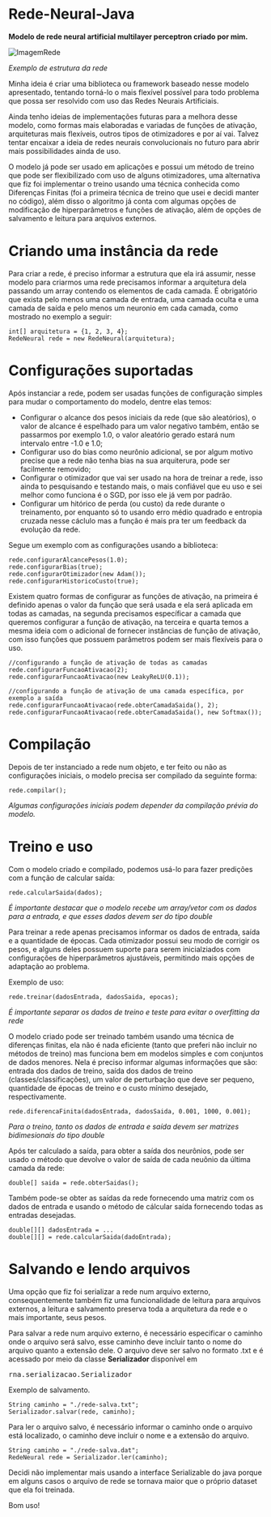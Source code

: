 # Rede-Neural-Java

<p><strong>Modelo de rede neural artificial multilayer perceptron criado por mim.</strong></p>

![ImagemRede](https://github.com/thag0/Rede-Neural-Java/assets/91092364/d9c23837-8353-49f8-902e-4c339a3100c0)

*Exemplo de estrutura da rede*

<p>
Minha ideia é criar uma biblioteca ou framework baseado nesse modelo apresentado, tentando torná-lo o mais flexível possível para todo problema que possa ser resolvido com uso das Redes Neurais Artificiais.
</p>

<p>
Ainda tenho ideias de implementações futuras para a melhora desse modelo, como formas mais elaboradas e variadas de funções de ativação, arquiteturas mais flexíveis, outros tipos de otimizadores e por aí vai. Talvez tentar encaixar a ideia de redes neurais convolucionais no futuro para abrir mais possibilidades ainda de uso.
</p>

<p>
O modelo já pode ser usado em aplicações e possui um método de treino que pode ser flexibilizado com uso de alguns otimizadores, uma alternativa que fiz foi implementar o treino usando uma técnica conhecida como Diferenças Finitas (foi a primeira técnica de treino que usei e decidi manter no código), além disso o algoritmo já conta com algumas opções de modificação de hiperparâmetros e funções de ativação, além de opções de salvamento e leitura para arquivos externos.
</p>

# Criando uma instância da rede
Para criar a rede, é preciso informar a estrutura que ela irá assumir, nesse modelo para criarmos uma rede precisamos informar a arquitetura dela passando um array contendo os elementos de cada camada. É obrigatório que exista pelo menos uma camada de entrada, uma camada oculta e uma camada de saída e pelo menos um neuronio em cada camada, como mostrado no exemplo a seguir:
```
int[] arquitetura = {1, 2, 3, 4};
RedeNeural rede = new RedeNeural(arquitetura);
```

# Configurações suportadas
Após instanciar a rede, podem ser usadas funções de configuração simples para mudar o comportamento do modelo, dentre elas temos:

- Configurar o alcance dos pesos iniciais da rede (que são aleatórios), o valor de alcance é espelhado para um valor negativo também, então se passarmos por exemplo 1.0, o valor aleatório gerado estará num intervalo entre -1.0 e 1.0;
- Configurar uso do bias como neurônio adicional, se por algum motivo precise que a rede não tenha bias na sua arquiterura, pode ser facilmente removido;
- Configurar o otimizador que vai ser usado na hora de treinar a rede, isso ainda to pesquisando e testando mais, o mais confiável que eu uso e sei melhor como funciona é o SGD, por isso ele já vem por padrão.
- Configurar um hitórico de perda (ou custo) da rede durante o treinamento, por enquanto só to usando erro médio quadrado e entropia cruzada nesse cáclulo mas a função é mais pra ter um feedback da evolução da rede.

Segue um exemplo com as configurações usando a biblioteca:
``` 
rede.configurarAlcancePesos(1.0);
rede.configurarBias(true);
rede.configurarOtimizador(new Adam());
rede.configurarHistoricoCusto(true);
```
<p>
Existem quatro formas de configurar as funções de ativação, na primeira é definido apenas o valor da função que será usada e ela será aplicada em todas as camadas, na segunda precisamos específicar a camada que queremos configurar a função de ativação, na terceira e quarta temos a mesma ideia com o adicional de fornecer instâncias de função de ativação, com isso funções que possuem parâmetros podem ser mais flexíveis para o uso.
</p>

```
//configurando a função de ativação de todas as camadas
rede.configurarFuncaoAtivacao(2);
rede.configurarFuncaoAtivacao(new LeakyReLU(0.1));

//configurando a função de ativação de uma camada específica, por exemplo a saída
rede.configurarFuncaoAtivacao(rede.obterCamadaSaida(), 2);
rede.configurarFuncaoAtivacao(rede.obterCamadaSaida(), new Softmax());
```

# Compilação

Depois de ter instanciado a rede num objeto, e ter feito ou não as configurações iniciais, o modelo precisa ser compilado da seguinte forma:
``` 
rede.compilar();
 ```
*Algumas configurações iniciais podem depender da compilação prévia do modelo.*

# Treino e uso
Com o modelo criado e compilado, podemos usá-lo para fazer predições com a função de calcular saída:
``` 
rede.calcularSaida(dados);
```
*É importante destacar que o modelo recebe um array/vetor com os dados para a entrada, e que esses dados devem ser do tipo double*

<p>
Para treinar a rede apenas precisamos informar os dados de entrada, saída e a quantidade de épocas. Cada otimizador possui seu modo de corrigir os pesos, e alguns deles possuem suporte para serem inicialziados com configurações de hiperparâmetros ajustáveis, permitindo mais opções de adaptação ao problema.
</p>
<p>
Exemplo de uso:
</p>

``` 
rede.treinar(dadosEntrada, dadosSaida, epocas);

```
*É importante separar os dados de treino e teste para evitar o overfitting da rede*

<p>
O modelo criado pode ser treinado também usando uma técnica de diferenças finitas, ela não é nada eficiente (tanto que preferi não incluir no métodos de treino) mas funciona bem em modelos simples e com conjuntos de dados menores. Nela é preciso informar algumas informações que são: entrada dos dados de treino, saída dos dados de treino (classes/classificações), um valor de perturbação que deve ser pequeno, quantidade de épocas de treino e o custo mínimo desejado, respectivamente.
</p>

``` 
rede.diferencaFinita(dadosEntrada, dadosSaida, 0.001, 1000, 0.001);
```
*Para o treino, tanto os dados de entrada e saída devem ser matrizes bidimesionais do tipo double*

Após ter calculado a saída, para obter a saída dos neurônios, pode ser usado o método que devolve o valor de saída de cada neuônio da última camada da rede:
```
double[] saida = rede.obterSaidas();
```

Também pode-se obter as saídas da rede fornecendo uma matriz com os dados de entrada e usando o método de cálcular saída fornecendo todas as entradas desejadas.

```
double[][] dadosEntrada = ...
double[][] = rede.calcularSaida(dadoEntrada);
```

# Salvando e lendo arquivos
Uma opção que fiz foi serializar a rede num arquivo externo, consequentemente também fiz uma funcionalidade de leitura para arquivos externos, a leitura e salvamento preserva toda a arquitetura da rede e o mais importante, seus pesos.

Para salvar a rede num arquivo externo, é necessário especificar o caminho onde o arquivo será salvo, esse caminho deve incluir tanto o nome do arquivo quanto a extensão dele. O arquivo deve ser salvo no formato .txt e é acessado por meio da classe <strong> Serializador </strong> disponível em <pre>rna.serializacao.Serializador</pre>

<p>
 Exemplo de salvamento.
</p>

```
String caminho = "./rede-salva.txt";
Serializador.salvar(rede, caminho);
```

Para ler o arquivo salvo, é necessário informar o caminho onde o arquivo está localizado, o caminho deve incluir o nome e a extensão do arquivo.
```
String caminho = "./rede-salva.dat";
RedeNeural rede = Serializador.ler(caminho);
```

Decidi não implementar mais usando a interface Serializable do java porque em alguns casos o arquivo de rede se tornava maior que o próprio dataset que ela foi treinada.

Bom uso!
